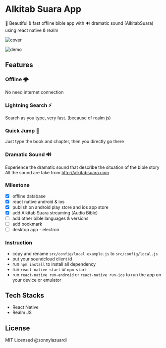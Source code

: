 # Alkitab Suara App

📖 Beautiful & fast offline bible app with 🔊 dramatic sound (AlkitabSuara) using react native & realm

![cover](https://i.imgur.com/3ClKypS.png)

![demo](https://i.imgur.com/lQjYMLt.gif)

## Features

### Offline 🌩️

No need internet connection

### Lightning Search ⚡

Search as you type, very fast. (because of realm js)

### Quick Jump 🏃

Just type the book and chapter, then you directly go there

### Dramatic Sound 🔊

Experience the dramatic sound that describe the situation of the bible story
All the sound are take from http://alkitabsuara.com

### Milestone

- [x] offline database
- [x] react native android & ios
- [x] publish on android play store and ios app store
- [x] add Alkitab Suara streaming (Audio Bible)
- [ ] add other bible languages & versions
- [ ] add bookmark
- [ ] desktop app - electron

### Instruction
- copy and rename `src/config/local.example.js` to `src/config/local.js`
- put your soundcloud client id 
- run `npm install` to install all dependency
- run `react-native start` or `npm start`
- run `react-native run-android` or `react-native run-ios` to run the app on your device or emulator

## Tech Stacks

- React Native
- Realm JS

## License

MIT Licensed @sonnylazuardi

